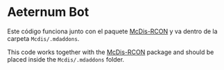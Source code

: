 # Aeternum Bot

Este código funciona junto con el paquete [McDis-RCON](https://github.com/mjpr-3435/McDis-RCON) y va dentro de la carpeta `Mcdis/.mdaddons`.

This code works together with the [McDis-RCON](https://github.com/mjpr-3435/McDis-RCON) package and should be placed inside the `Mcdis/.mdaddons` folder.
